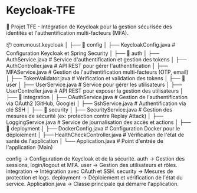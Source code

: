 # Keycloak-TFE
🔐 Projet TFE - Intégration de Keycloak pour la gestion sécurisée des identités et l'authentification multi-facteurs (MFA).

📦 com.moust.keycloak
│
├── 📂 config
│   ├── KeycloakConfig.java        # Configuration Keycloak et Spring Security
│
├── 📂 auth
│   ├── AuthService.java           # Service d'authentification et gestion des tokens
│   ├── AuthController.java        # API REST pour gérer l'authentification
│   ├── MFAService.java            # Gestion de l'authentification multi-facteurs (OTP, email)
│   ├── TokenValidator.java        # Vérification et validation des tokens
│
├── 📂 user
│   ├── UserService.java           # Service pour gérer les utilisateurs
│   ├── UserController.java        # API REST pour exposer la gestion des utilisateurs
│
├── 📂 integration
│   ├── OAuthService.java          # Gestion de l'authentification via OAuth2 (GitHub, Google)
│   ├── SshService.java            # Authentification via clé SSH
│
├── 📂 security
│   ├── SecurityService.java       # Gestion des mesures de sécurité (ex: protection contre Replay Attack)
│   ├── LoggingService.java        # Service de journalisation des accès et actions
│
├── 📂 deployment
│   ├── DockerConfig.java          # Configuration Docker pour le déploiement
│   ├── HealthCheckController.java # Vérification de l'état de santé de l'application
│
└── Application.java                # Point d'entrée de l'application (Main)

config → Configuration de Keycloak et de la sécurité.
auth → Gestion des sessions, login/logout et MFA.
user → Gestion des utilisateurs et rôles.
integration → Intégration avec OAuth et SSH.
security → Mesures de protection et logs.
deployment → Déploiement et vérification de l'état du service.
Application.java → Classe principale qui démarre l'application.
